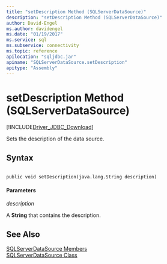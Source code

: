 ```yaml
---
title: "setDescription Method (SQLServerDataSource)"
description: "setDescription Method (SQLServerDataSource)"
author: David-Engel
ms.author: davidengel
ms.date: "01/19/2017"
ms.service: sql
ms.subservice: connectivity
ms.topic: reference
apilocation: "sqljdbc.jar"
apiname: "SQLServerDataSource.setDescription"
apitype: "Assembly"
---
```

# setDescription Method (SQLServerDataSource)
[!INCLUDE[Driver_JDBC_Download](../../../includes/driver_jdbc_download.md)]

  Sets the description of the data source.  
  
## Syntax  
  
```  
  
public void setDescription(java.lang.String description)  
```  
  
#### Parameters  
 *description*  
  
 A **String** that contains the description.  
  
## See Also  
 [SQLServerDataSource Members](../../../connect/jdbc/reference/sqlserverdatasource-members.md)   
 [SQLServerDataSource Class](../../../connect/jdbc/reference/sqlserverdatasource-class.md)  
  
  
